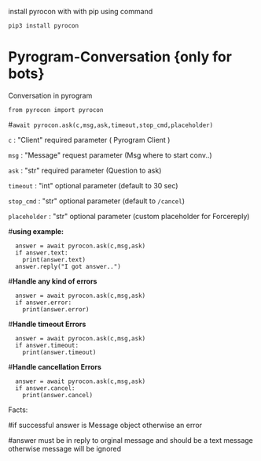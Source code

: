 install pyrocon with with pip using command

```pip3 install pyrocon```

# Pyrogram-Conversation {only for bots}

Conversation in pyrogram 

```from pyrocon import pyrocon```

#```await pyrocon.ask(c,msg,ask,timeout,stop_cmd,placeholder)```

```c``` : "Client" required parameter ( Pyrogram Client )

```msg``` : "Message" request parameter (Msg where to start conv..)

```ask``` : "str" required parameter (Question to ask)

```timeout``` : "int" optional parameter (default to 30 sec)

```stop_cmd``` : "str" optional parameter (default to ```/cancel```)

```placeholder``` : "str" optional parameter (custom placeholder for Forcereply)


#**using example:**

```  
  answer = await pyrocon.ask(c,msg,ask)
  if answer.text:
    print(answer.text)
  answer.reply("I got answer..")
  ```


#**Handle any kind of errors**

```
  answer = await pyrocon.ask(c,msg,ask)
  if answer.error:
    print(answer.error)
  ```

#**Handle timeout Errors**

```
  answer = await pyrocon.ask(c,msg,ask)
  if answer.timeout:
    print(answer.timeout)
  ```

#**Handle cancellation Errors**

```
  answer = await pyrocon.ask(c,msg,ask)
  if answer.cancel:
    print(answer.cancel)
  ```

Facts:

#if successful answer is Message object otherwise an error

#answer must be in reply to orginal message and should be a text message otherwise message will be ignored 



